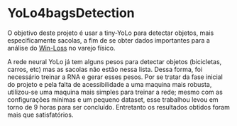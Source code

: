 # YoLo4bagsDetection

O objetivo deste projeto é usar a tiny-YoLo para detectar objetos, mais especificamente sacolas, a fim de se obter dados importantes para a análise do [Win-Loss]([https://theanovagroup.com/win-loss-analysis-services/win-loss-analysis/win-loss-analysis-defined/](https://theanovagroup.com/win-loss-analysis-services/win-loss-analysis/win-loss-analysis-defined/)) no varejo físico. 

A rede neural YoLo já tem alguns pesos para detectar objetos (bicicletas, carros, etc) mas as sacolas não estão nessa lista. Dessa forma, foi necessário treinar a RNA e gerar esses pesos. Por se tratar da fase inicial do projeto e pela falta de acessibilidade a uma maquina mais robusta, utilizou-se uma maquina mais simples para treinar a rede; mesmo com as configurações mínimas e um pequeno dataset, esse trabalhou levou em torno de 9 horas para ser concluído. Entretanto os resultados obtidos foram mais que satisfatórios. 
